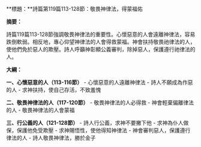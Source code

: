 **標題：**詩篇第119篇113-128節：敬畏神律法，得蒙福佑

**摘要：**

詩篇119篇113-128節強調敬畏神律法的重要性。心懷惡意的人會遠離神律法，容易跌倒軟弱。相反地，專心仰望神律法的人會得救蒙福。神會扶持敬畏祂律法的人，使他們免於惡人的欺壓。詩人呼籲神彰顯公義審判，除掉惡人，保護遵行祂律法的人。

**大綱：**

**一、心懷惡意的人（113-116節）**
    - 心懷惡意的人遠離神律法
    - 詩人不願成為作惡的人
    - 求神扶持，使自己存活，不致羞愧

**二、敬畏神律法的人（117-120節）**
    - 敬畏神律法的人必得救
    - 神會輕棄偏離律法的人
    - 敬畏神律法的人會蒙福

**三、行公義的人（121-128節）**
    - 詩人行公義，求神不要撇下他
    - 求神為仆人做保，保護他免受欺壓
    - 求神賜悟性，使他得知神律法
    - 神會審判惡人，保護遵行律法的人
    - 詩人敬畏神律法，勝於金子